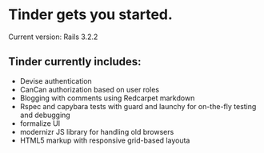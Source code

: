 Tinder gets you started. 
========================

Current version: Rails 3.2.2

Tinder currently includes:
--------------------------

* Devise authentication 
* CanCan authorization based on user roles
* Blogging with comments using Redcarpet markdown
* Rspec and capybara tests with guard and launchy for on-the-fly testing and debugging
* formalize UI
* modernizr JS library for handling old browsers
* HTML5 markup with responsive grid-based layouta
